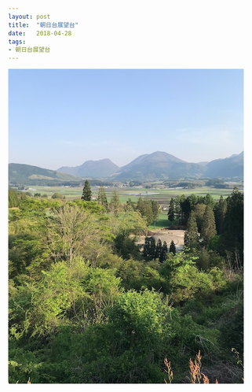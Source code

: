 ```yaml
---
layout: post
title:  "朝日台展望台"
date:   2018-04-28
tags:
- 朝日台展望台
---
```

![朝日台展望台](/media/2018-04-28-朝日台展望台.jpeg)